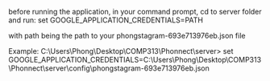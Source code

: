 before running the application, in your command prompt, cd to server folder and run:
set GOOGLE_APPLICATION_CREDENTIALS=PATH

with path being the path to your phongstagram-693e713976eb.json file

Example: 
C:\Users\Phong\Desktop\COMP313\Phonnect\server>
set GOOGLE_APPLICATION_CREDENTIALS=C:\Users\Phong\Desktop\COMP313\Phonnect\server\config\phongstagram-693e713976eb.json